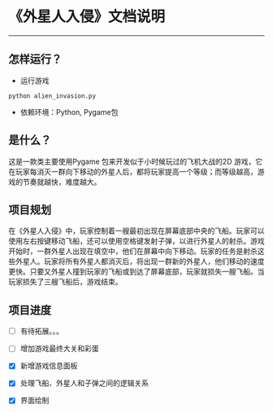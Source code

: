 # 《外星人入侵》文档说明

---

## 怎样运行？
+ 运行游戏
```
python alien_invasion.py
```
+ 依赖环境：Python, Pygame包

## 是什么？
这是一款类主要使用Pygame 包来开发似于小时候玩过的飞机大战的2D 游戏，它在玩家每消灭一群向下移动的外星人后，都将玩家提高一个等级；而等级越高，游戏的节奏就越快，难度越大。
    
## 项目规划
在《外星人入侵》中，玩家控制着一艘最初出现在屏幕底部中央的飞船。玩家可以使用左右按键移动飞船，还可以使用空格键发射子弹，以进行外星人的射杀。游戏开始时，一群外星人出现在填空中，他们在屏幕中向下移动。玩家的任务是射杀这些外星人。玩家将所有外星人都消灭后，将出现一群新的外星人，他们移动的速度更快。只要又外星人撞到玩家的飞船或到达了屏幕底部，玩家就损失一艘飞船。当玩家损失了三艘飞船后，游戏结束。

## 项目进度

- [ ] 有待拓展。。。
- [ ] 增加游戏最终大关和彩蛋
- [x] 新增游戏信息面板
- [x] 处理飞船、外星人和子弹之间的逻辑关系
- [x] 界面绘制



